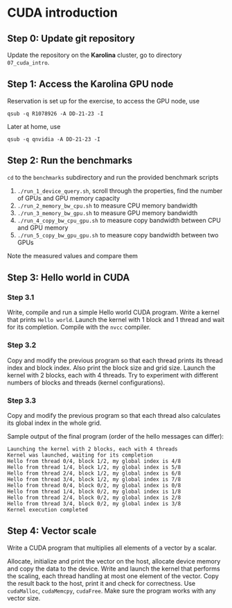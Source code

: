 
CUDA introduction
=================





Step 0: Update git repository
-----------------------------

Update the repository on the **Karolina** cluster, go to directory `07_cuda_intro`.





Step 1: Access the Karolina GPU node
------------------------------------

Reservation is set up for the exercise, to access the GPU node, use
```
qsub -q R1078926 -A DD-21-23 -I
```

Later at home, use
```
qsub -q qnvidia -A DD-21-23 -I
```





Step 2: Run the benchmarks
--------------------------

`cd` to the `benchmarks` subdirectory and run the provided benchmark scripts

1. `./run_1_device_query.sh`, scroll through the properties, find the number of GPUs and GPU memory capacity
2. `./run_2_memory_bw_cpu.sh` to measure CPU memory bandwidth
3. `./run_3_memory_bw_gpu.sh` to measure GPU memory bandwidth
4. `./run_4_copy_bw_cpu_gpu.sh` to measure copy bandwidth between CPU and GPU memory
5. `./run_5_copy_bw_gpu_gpu.sh` to measure copy bandwidth between two GPUs

Note the measured values and compare them





Step 3: Hello world in CUDA
---------------------------

### Step 3.1

Write, compile and run a simple Hello world CUDA program. Write a kernel that prints `Hello world`. Launch the kernel with 1 block and 1 thread and wait for its completion. Compile with the `nvcc` compiler.

### Step 3.2

Copy and modify the previous program so that each thread prints its thread index and block index.
Also print the block size and grid size. Launch the kernel with 2 blocks, each with 4 threads.
Try to experiment with different numbers of blocks and threads (kernel configurations).

### Step 3.3

Copy and modify the previous program so that each thread also calculates its global index in the whole grid.


Sample output of the final program (order of the hello messages can differ):
```
Launching the kernel with 2 blocks, each with 4 threads
Kernel was launched, waiting for its completion
Hello from thread 0/4, block 1/2, my global index is 4/8
Hello from thread 1/4, block 1/2, my global index is 5/8
Hello from thread 2/4, block 1/2, my global index is 6/8
Hello from thread 3/4, block 1/2, my global index is 7/8
Hello from thread 0/4, block 0/2, my global index is 0/8
Hello from thread 1/4, block 0/2, my global index is 1/8
Hello from thread 2/4, block 0/2, my global index is 2/8
Hello from thread 3/4, block 0/2, my global index is 3/8
Kernel execution completed
```





Step 4: Vector scale
--------------------

Write a CUDA program that multiplies all elements of a vector by a scalar.

Allocate, initialize and print the vector on the host, allocate device memory and copy the data to the device. 
Write and launch the kernel that performs the scaling, each thread handling at most one element of the vector.
Copy the result back to the host, print it and check for correctness. Use `cudaMalloc`, `cudaMemcpy`, `cudaFree`. Make sure the program works with any vector size.
